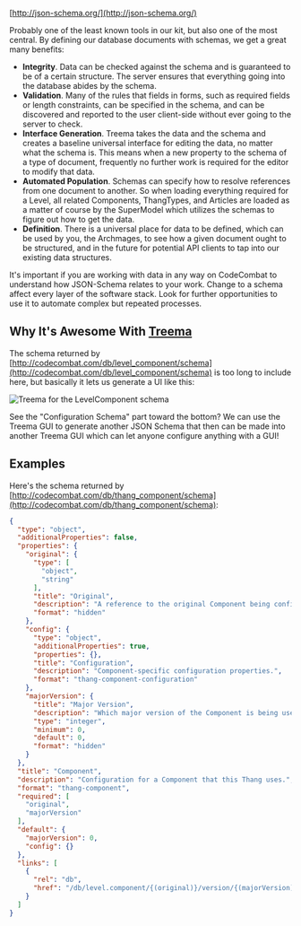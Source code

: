 [http://json-schema.org/](http://json-schema.org/)

Probably one of the least known tools in our kit, but also one of the most central. By defining our database documents with schemas, we get a great many benefits:

* __Integrity__. Data can be checked against the schema and is guaranteed to be of a certain structure. The server ensures that everything going into the database abides by the schema.
* __Validation__. Many of the rules that fields in forms, such as required fields or length constraints, can be specified in the schema, and can be discovered and reported to the user client-side without ever going to the server to check.
* __Interface Generation__. Treema takes the data and the schema and creates a baseline universal interface for editing the data, no matter what the schema is. This means when a new property to the schema of a type of document, frequently no further work is required for the editor to modify that data.
* __Automated Population__. Schemas can specify how to resolve references from one document to another. So when loading everything required for a Level, all related Components, ThangTypes, and Articles are loaded as a matter of course by the SuperModel which utilizes the schemas to figure out how to get the data.
* __Definition__. There is a universal place for data to be defined, which can be used by you, the Archmages, to see how a given document ought to be structured, and in the future for potential API clients to tap into our existing data structures.

It's important if you are working with data in any way on CodeCombat to understand how JSON-Schema relates to your work. Change to a schema affect every layer of the software stack. Look for further opportunities to use it to automate complex but repeated processes.

## Why It's Awesome With [Treema](https://github.com/codecombat/treema)

The schema returned by [http://codecombat.com/db/level_component/schema](http://codecombat.com/db/level_component/schema) is too long to include here, but basically it lets us generate a UI like this:

![Treema for the LevelComponent schema](https://s3.amazonaws.com/files.codecombat.com/wiki-images/level_component_treema.png)

See the "Configuration Schema" part toward the bottom? We can use the Treema GUI to generate another JSON Schema that then can be made into another Treema GUI which can let anyone configure anything with a GUI!

## Examples

Here's the schema returned by [http://codecombat.com/db/thang_component/schema](http://codecombat.com/db/thang_component/schema):

```json
{
  "type": "object",
  "additionalProperties": false,
  "properties": {
    "original": {
      "type": [
        "object",
        "string"
      ],
      "title": "Original",
      "description": "A reference to the original Component being configured.",
      "format": "hidden"
    },
    "config": {
      "type": "object",
      "additionalProperties": true,
      "properties": {},
      "title": "Configuration",
      "description": "Component-specific configuration properties.",
      "format": "thang-component-configuration"
    },
    "majorVersion": {
      "title": "Major Version",
      "description": "Which major version of the Component is being used.",
      "type": "integer",
      "minimum": 0,
      "default": 0,
      "format": "hidden"
    }
  },
  "title": "Component",
  "description": "Configuration for a Component that this Thang uses.",
  "format": "thang-component",
  "required": [
    "original",
    "majorVersion"
  ],
  "default": {
    "majorVersion": 0,
    "config": {}
  },
  "links": [
    {
      "rel": "db",
      "href": "/db/level.component/{(original)}/version/{(majorVersion)}"
    }
  ]
}
```
